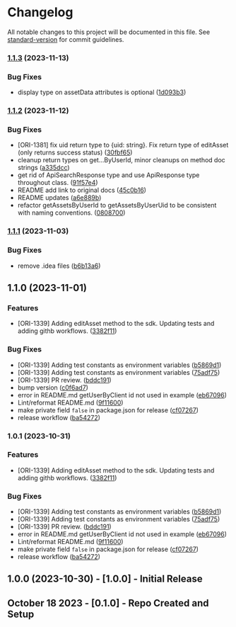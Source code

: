 # Changelog

All notable changes to this project will be documented in this file. See [standard-version](https://github.com/conventional-changelog/standard-version) for commit guidelines.

### [1.1.3](https://github.com/getoriginal/original-js/compare/v1.1.2...v1.1.3) (2023-11-13)


### Bug Fixes

* display type on assetData attributes is optional ([1d093b3](https://github.com/getoriginal/original-js/commit/1d093b391ef01b319c1a63d722462b86e592d179))

### [1.1.2](https://github.com/getoriginal/original-js/compare/v1.1.1...v1.1.2) (2023-11-12)


### Bug Fixes

* [ORI-1381] fix uid return type to {uid: string}. Fix return type of editAsset (only returns success status) ([30fbf65](https://github.com/getoriginal/original-js/commit/30fbf65c07d1e32ef5a4960aa482f3eccbbdbf56))
* cleanup return types on get...ByUserId, minor cleanups on method doc strings ([a335dcc](https://github.com/getoriginal/original-js/commit/a335dcca8308e0a675295a6154158aec1348a4cb))
* get rid of ApiSearchResponse type and use ApiResponse type throughout class. ([91f57e4](https://github.com/getoriginal/original-js/commit/91f57e4794d7cc96284ef956cdc2be3163e444d1))
* README add link to original docs ([45c0b16](https://github.com/getoriginal/original-js/commit/45c0b163df2c392e73d97efa230904e29293c69e))
* README updates ([a6e889b](https://github.com/getoriginal/original-js/commit/a6e889b87c80f4b27731a7b67ea39206ff3bc191))
* refactor getAssetsByUserId to getAssetsByUserUid to be consistent with naming conventions. ([0808700](https://github.com/getoriginal/original-js/commit/0808700be21f55ffc84f223280008b13a7d462d1))

### [1.1.1](https://github.com/getoriginal/original-js/compare/v1.1.0...v1.1.1) (2023-11-03)


### Bug Fixes

* remove .idea files ([b6b13a6](https://github.com/getoriginal/original-js/commit/b6b13a61d676d41e4804c5835c16356732df0aca))

## 1.1.0 (2023-11-01)


### Features

* [ORI-1339] Adding editAsset method to the sdk. Updating tests and adding githb workflows. ([3382f11](https://github.com/getoriginal/original-js/commit/3382f11730223c6d2b8b82455d49cc6c950cd58a))


### Bug Fixes

* [ORI-1339] Adding test constants as environment variables ([b5869d1](https://github.com/getoriginal/original-js/commit/b5869d1ba3a6d7de4185f59d544ab76d23142be6))
* [ORI-1339] Adding test constants as environment variables ([75adf75](https://github.com/getoriginal/original-js/commit/75adf75fcddac3bdf61101a2c2f95f0e9e23b99c))
* [ORI-1339] PR review. ([bddc191](https://github.com/getoriginal/original-js/commit/bddc1917a9873b7f632ac7e617483a5a21ae4ffa))
* bump version ([c0f6ad7](https://github.com/getoriginal/original-js/commit/c0f6ad711847ca3290f9e28298ad58c930a93562))
* error in README.md getUserByClient id  not used in example ([eb67096](https://github.com/getoriginal/original-js/commit/eb67096f2cc3a309d840a451ed2523104615b9bc))
* Lint/reformat README.md ([9f11600](https://github.com/getoriginal/original-js/commit/9f1160068cb2dd24f2d3b49331373ce8b0adbef4))
* make private field `false` in package.json for release ([cf07267](https://github.com/getoriginal/original-js/commit/cf072678929245604f19785e4fddd7c9780bf5f3))
* release workflow ([ba54272](https://github.com/getoriginal/original-js/commit/ba5427252d2052769f98cfe244f483f106faab1c))

### 1.0.1 (2023-10-31)


### Features

* [ORI-1339] Adding editAsset method to the sdk. Updating tests and adding githb workflows. ([3382f11](https://github.com/getoriginal/original-js/commit/3382f11730223c6d2b8b82455d49cc6c950cd58a))


### Bug Fixes

* [ORI-1339] Adding test constants as environment variables ([b5869d1](https://github.com/getoriginal/original-js/commit/b5869d1ba3a6d7de4185f59d544ab76d23142be6))
* [ORI-1339] Adding test constants as environment variables ([75adf75](https://github.com/getoriginal/original-js/commit/75adf75fcddac3bdf61101a2c2f95f0e9e23b99c))
* [ORI-1339] PR review. ([bddc191](https://github.com/getoriginal/original-js/commit/bddc1917a9873b7f632ac7e617483a5a21ae4ffa))
* error in README.md getUserByClient id  not used in example ([eb67096](https://github.com/getoriginal/original-js/commit/eb67096f2cc3a309d840a451ed2523104615b9bc))
* Lint/reformat README.md ([9f11600](https://github.com/getoriginal/original-js/commit/9f1160068cb2dd24f2d3b49331373ce8b0adbef4))
* make private field `false` in package.json for release ([cf07267](https://github.com/getoriginal/original-js/commit/cf072678929245604f19785e4fddd7c9780bf5f3))
* release workflow ([ba54272](https://github.com/getoriginal/original-js/commit/ba5427252d2052769f98cfe244f483f106faab1c))

## 1.0.0 (2023-10-30) - [1.0.0] - Initial Release

## October 18 2023 - [0.1.0] - Repo Created and Setup
